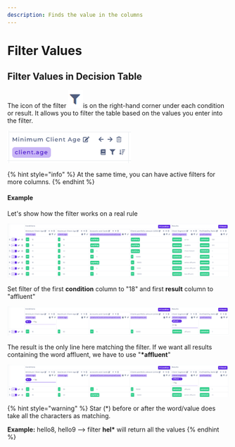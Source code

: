 ```yaml
---
description: Finds the value in the columns
---
```


# Filter Values

## Filter Values in Decision Table

The icon of the filter ![](../../.gitbook/assets/filter.PNG)is on the right-hand corner under each condition or result. It allows you to filter the table based on the values you enter into the filter.

![](../../.gitbook/assets/columnHeader.PNG)

{% hint style="info" %}
At the same time, you can have active filters for more columns.
{% endhint %}

#### Example

Let's show how the filter works on a real rule

![](../../.gitbook/assets/startTable.PNG)

Set filter of the first **condition** column to "18" and first **result** column to "affluent"

![](../../.gitbook/assets/resultFilter.PNG)

The result is the only line here matching the filter. If we want all results containing the word affluent, we have to use "**\*affluent**"

![](../../.gitbook/assets/resultFilter2.PNG)

{% hint style="warning" %}
Star (\*) before or after the word/value does take all the characters as matching.

**Example:** hello8, hello9 --> filter **hel\*** will return all the values
{% endhint %}
